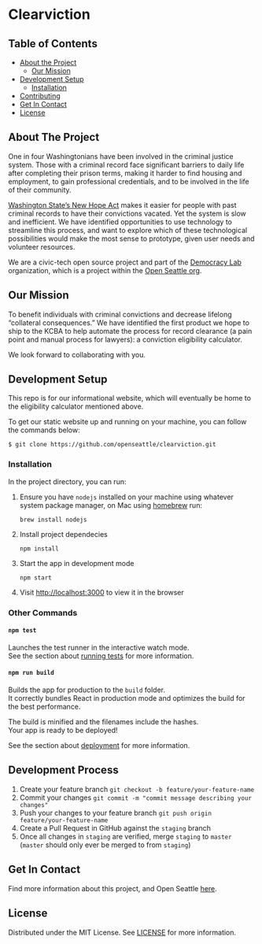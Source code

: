 # Clearviction

## Table of Contents

-   [About the Project](#about-the-project)
    -   [Our Mission](#our-mission)
-   [Development Setup](#development-setup)
    -   [Installation](#installation)
-   [Contributing](#contributing)
-   [Get In Contact](#get-in-contact)
-   [License](#license)

## About The Project

One in four Washingtonians have been involved in the criminal justice system. Those with a criminal record face
significant barriers to daily life after completing their prison terms, making it harder to find housing and
employment, to gain professional credentials, and to be involved in the life of their community.

[Washington State’s New Hope Act](https://app.leg.wa.gov/billsummary?BillNumber=2890&Year=2017) makes it easier for people with past criminal records to have their convictions
vacated. Yet the system is slow and inefficient. We have identified opportunities to use technology to streamline
this process, and want to explore which of these technological possibilities would make the most sense to prototype,
given user needs and volunteer resources.

We are a civic-tech open source project and part of the [Democracy Lab](https://www.democracylab.org/projects/226) organization, which is a project within the [Open Seattle org](https://openseattle.org/projects/).

## Our Mission

To benefit individuals with criminal convictions and decrease lifelong “collateral consequences.” We have identified the first product we hope to ship to the KCBA to help automate the process for record clearance (a pain point and manual process for lawyers): a conviction eligibility calculator.

We look forward to collaborating with you.

## Development Setup

This repo is for our informational website, which will eventually be home to the eligibility calculator mentioned above.

To get our static website up and running on your machine, you can follow the commands below:

```
$ git clone https://github.com/openseattle/clearviction.git
```

### Installation

In the project directory, you can run:

1. Ensure you have `nodejs` installed on your machine using whatever system package manager, on Mac using [homebrew](https://brew.sh) run:

    ```
    brew install nodejs
    ```

1. Install project dependecies

    ```
    npm install
    ```

1. Start the app in development mode

    ```
    npm start
    ```

1. Visit [http://localhost:3000](http://localhost:3000) to view it in the browser

### Other Commands

#### `npm test`

Launches the test runner in the interactive watch mode.<br>
See the section about [running tests](https://facebook.github.io/create-react-app/docs/running-tests)
for more information.

#### `npm run build`

Builds the app for production to the `build` folder.<br>
It correctly bundles React in production mode and optimizes the build for the best performance.

The build is minified and the filenames include the hashes.<br>
Your app is ready to be deployed!

See the section about [deployment](https://facebook.github.io/create-react-app/docs/deployment) for more information.

## Development Process

1. Create your feature branch `git checkout -b feature/your-feature-name`
2. Commit your changes `git commit -m "commit message describing your changes"`
3. Push your changes to your feature branch `git push origin feature/your-feature-name`
4. Create a Pull Request in GitHub against the `staging` branch
5. Once all changes in `staging` are verified, merge `staging` to `master` (`master` should only ever be merged to from `staging`)

## Get In Contact

Find more information about this project, and Open Seattle [here](https://democracylab.org/index/?section=AboutProject&id=226).

## License

Distributed under the MIT License. See [LICENSE](https://github.com/openseattle/convictionvacation/blob/master/LICENSE) for more information.
